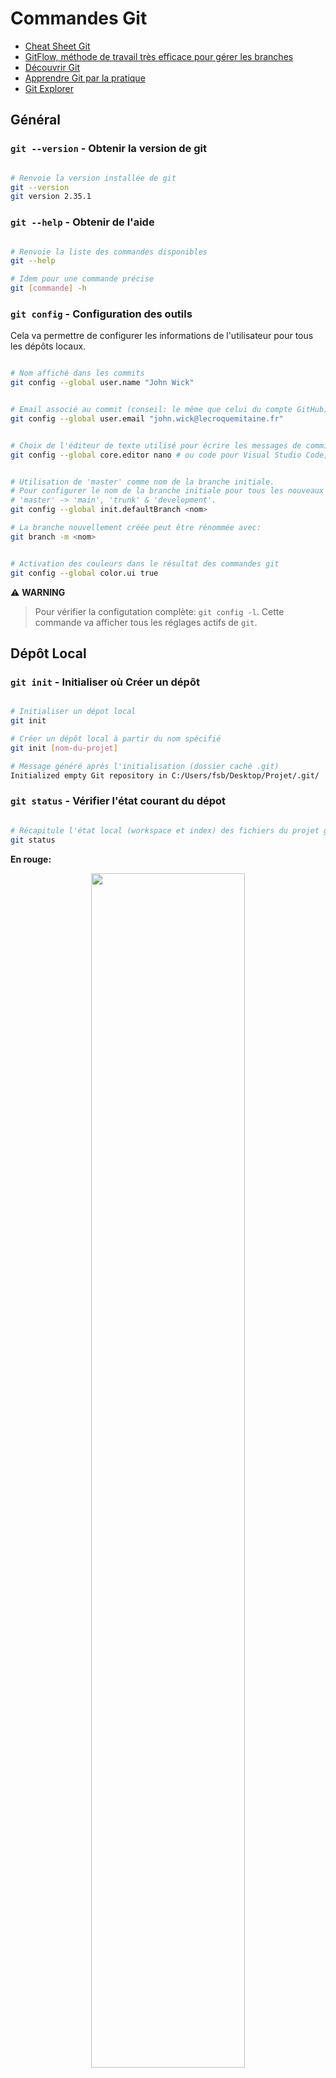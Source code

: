 # Commandes Git

- [Cheat Sheet Git](assets/pdf/Github_Git_Cheat_Sheet.pdf)
- [GitFlow, méthode de travail très efficace pour gérer les branches](https://www.atlassian.com/fr/git/tutorials/comparing-workflows/gitflow-workflow)
- [Découvrir Git](https://www.atlassian.com/fr/git/tutorials/learn-git-with-bitbucket-cloud)
- [Apprendre Git par la pratique](https://learngitbranching.js.org/)
- [Git Explorer](https://gitexplorer.com/)

## Général

### `git --version` - Obtenir la version de git

```sh

# Renvoie la version installée de git
git --version
git version 2.35.1

```

### `git --help` - Obtenir de l'aide

```sh

# Renvoie la liste des commandes disponibles
git --help

# Idem pour une commande précise 
git [commande] -h

```

### `git config` - Configuration des outils

Cela va permettre de configurer les informations de l'utilisateur pour tous les dépôts locaux.

```sh

# Nom affiché dans les commits
git config --global user.name "John Wick"

```

```sh

# Email associé au commit (conseil: le même que celui du compte GitHub):
git config --global user.email "john.wick@lecroquemitaine.fr"

```

```sh

# Choix de l'éditeur de texte utilisé pour écrire les messages de commit:
git config --global core.editor nano # ou code pour Visual Studio Code, ou vim pour VIM etc.

```

```sh

# Utilisation de 'master' comme nom de la branche initiale.
# Pour configurer le nom de la branche initiale pour tous les nouveaux dépôts.
# 'master' -> 'main', 'trunk' & 'development'.
git config --global init.defaultBranch <nom>

# La branche nouvellement créée peut être rénommée avec:
git branch -m <nom>

```

```sh

# Activation des couleurs dans le résultat des commandes git
git config --global color.ui true

```

⚠️ **WARNING**

> Pour vérifier la configutation complète: `git config -l`. Cette commande va afficher tous les réglages actifs de `git`.

## Dépôt Local

### `git init` - Initialiser où Créer un dépôt
```sh

# Initialiser un dépot local
git init

# Créer un dépôt local à partir du nom spécifié
git init [nom-du-projet]

# Message généré après l'initialisation (dossier caché .git)
Initialized empty Git repository in C:/Users/fsb/Desktop/Projet/.git/

```

### `git status` - Vérifier l'état courant du dépot

```sh

# Récapitule l'état local (workspace et index) des fichiers du projet géré avec git
git status

```

**En rouge:**

<p align="center">
  <img src='assets/img/Git_Status.png'  width='70%'>
</p>

<p align="center">
  <img src='assets/img/Git_Status_2.png'  width='70%'>
</p>

**En vert:**

<p align="center">
  <img src='assets/img/Git_Status_1.png'  width='50%'>
</p>

### `git add` - Ajouter un fichier

```sh

# Modifications qui vont être comittées
git add [files]

# Différentes façon ajouter un fichier
git add Brief.txt
git add .
git add -A

# Pour unstage un fichier
git rm --cached Brief.txt

```

### `git commit -m` - Valider les modifications

```sh

# Modifications qui vont être comittées
git commit -m "Ceci est mon 1er commit"

```

### `git log` - Historique des modifications

```sh

# Afficher tous les commits
git log

```

## Dépôt Distant (GitHub)

### Créer son 1er dépôt via l'interface de GitHub

<p align="center">
  <img src='assets/img/Repo_Create.png'  width='100%'>
</p>

<p align="center">
  <img src='assets/img/Repo_Create_2.png'  width='70%'>
</p>

### Créer son 1er dépôt via le terminal

```sh

echo "# mon-projet" >> README.md
git init
git add README.md
git commit -m "first commit"
git branch -M master
git remote add origin https://github.com/nansouze/mon-projet.git
git push -u origin master

```

### Associer un dépôt local à un dépôt distant

```sh

git remote add origin https://github.com/nansouze/mon-projet.git
git branch -M master
git push -u origin master

```

### Récupérer un dépôt distant

```sh

# Télécharge un projet et tout son historique de versions (par défaut : nom du repo sur le remote)
git clone [url] [nom-du-projet]

```

### Changer git remote origin

```sh

git remote set-url origin [url]

```

### Envoyer & recevoir les mises à jour

```sh

# Envoyer
git push

# Recevoir
git pull

```

## Branches

### Afficher les branches existantes

```sh

git branch

```

### Créer une branche

```sh

git branch [nom-de-la-branche]

```

### Changer de branche

```sh

git checkout [nom-de-la-branche]

```

### Publier sur une nouvelle branche (push)

```sh

git push -u origin [nom-de-la-branche]

```

### Fusionner plusieurs branches

```sh

# Deux types de fusion:
# Fusion Fast Forward (avance rapide) -> si master n'a pas changé. c'est le meilleur des cas 😄
# Fusion à 3 sources (commit à partir de laquelle on a crée notre nouvelle branche / dernier commit master / dernier commit de notre branche)

git merge [nom-de-la-branche]

```

⚠️ **WARNING**
> Il faut bien se positionner sur la bonne branche pour la fusion. Par exemple, si je suis sur `master` et que j'ai une 2e branche `avis`, c'est cette dernière qui sera fusionner sur `master`.

### Supprimer une branche après fusion en local

```sh

git branch -d [nom-de-la-branche]

```

### Supprimer une branche après fusion sur GitHub

```sh

git push origin --delete [nom-de-la-branche]

```

## TIPS

### Modifier son dernier commit

```sh

# Modification du dernier commit
git commit --amend

```

### Undo du dernier commit (n'annule pas le dernier commit mais en crée un nouveau)

```sh

git revert HEAD

```

### Liste des branches

```sh

# Fusionnées
git branch --merged

# Non Fusionnées
git branch --no-merged

```
